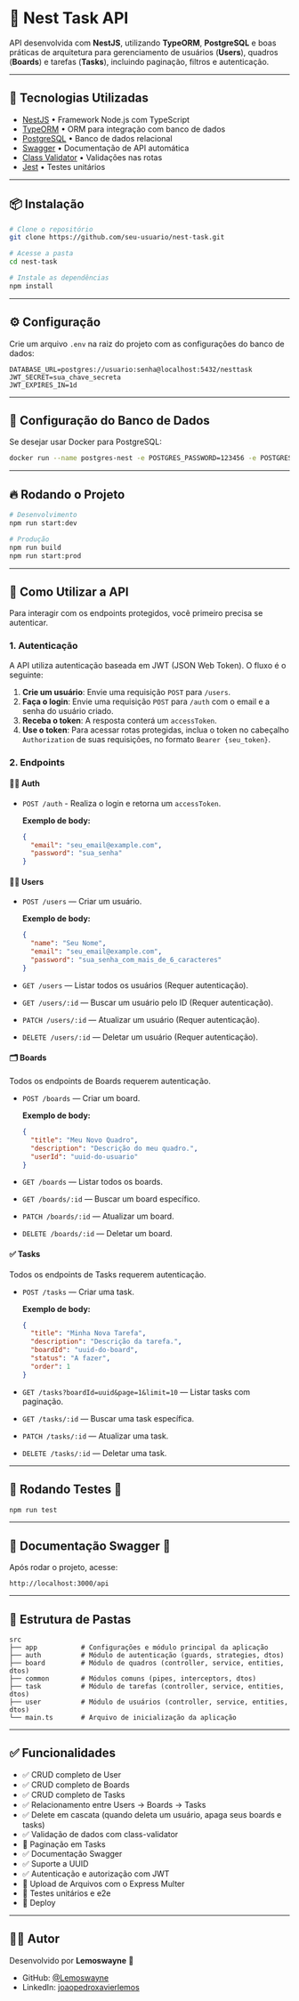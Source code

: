 # 📝 Nest Task API

API desenvolvida com **NestJS**, utilizando **TypeORM**, **PostgreSQL** e boas práticas de arquitetura para gerenciamento de usuários (**Users**), quadros (**Boards**) e tarefas (**Tasks**), incluindo paginação, filtros e autenticação.

---

## 🚀 Tecnologias Utilizadas

- [NestJS](https://nestjs.com/) • Framework Node.js com TypeScript
- [TypeORM](https://typeorm.io/) • ORM para integração com banco de dados
- [PostgreSQL](https://www.postgresql.org/) • Banco de dados relacional
- [Swagger](https://swagger.io/) • Documentação de API automática
- [Class Validator](https://github.com/typestack/class-validator) • Validações nas rotas
- [Jest](https://jestjs.io/) • Testes unitários

---

## 📦 Instalação

```bash
# Clone o repositório
git clone https://github.com/seu-usuario/nest-task.git

# Acesse a pasta
cd nest-task

# Instale as dependências
npm install
```

---

## ⚙️ Configuração

Crie um arquivo `.env` na raiz do projeto com as configurações do banco de dados:

```env
DATABASE_URL=postgres://usuario:senha@localhost:5432/nesttask
JWT_SECRET=sua_chave_secreta
JWT_EXPIRES_IN=1d
```

---

## 🐘 Configuração do Banco de Dados

Se desejar usar Docker para PostgreSQL:

```bash
docker run --name postgres-nest -e POSTGRES_PASSWORD=123456 -e POSTGRES_DB=nesttask -p 5432:5432 -d postgres
```

---

## 🔥 Rodando o Projeto

```bash
# Desenvolvimento
npm run start:dev

# Produção
npm run build
npm run start:prod
```

---

## 🚀 Como Utilizar a API

Para interagir com os endpoints protegidos, você primeiro precisa se autenticar.

### 1. Autenticação

A API utiliza autenticação baseada em JWT (JSON Web Token). O fluxo é o seguinte:

1.  **Crie um usuário**: Envie uma requisição `POST` para `/users`.
2.  **Faça o login**: Envie uma requisição `POST` para `/auth` com o email e a senha do usuário criado.
3.  **Receba o token**: A resposta conterá um `accessToken`.
4.  **Use o token**: Para acessar rotas protegidas, inclua o token no cabeçalho `Authorization` de suas requisições, no formato `Bearer {seu_token}`.

### 2. Endpoints

#### 🧑‍💼 Auth

- `POST /auth` - Realiza o login e retorna um `accessToken`.

  **Exemplo de body:**

  ```json
  {
    "email": "seu_email@example.com",
    "password": "sua_senha"
  }
  ```

#### 🧑‍💼 Users

- `POST /users` — Criar um usuário.

  **Exemplo de body:**

  ```json
  {
    "name": "Seu Nome",
    "email": "seu_email@example.com",
    "password": "sua_senha_com_mais_de_6_caracteres"
  }
  ```

- `GET /users` — Listar todos os usuários (Requer autenticação).
- `GET /users/:id` — Buscar um usuário pelo ID (Requer autenticação).
- `PATCH /users/:id` — Atualizar um usuário (Requer autenticação).
- `DELETE /users/:id` — Deletar um usuário (Requer autenticação).

#### 🗂️ Boards

Todos os endpoints de Boards requerem autenticação.

- `POST /boards` — Criar um board.

  **Exemplo de body:**

  ```json
  {
    "title": "Meu Novo Quadro",
    "description": "Descrição do meu quadro.",
    "userId": "uuid-do-usuario"
  }
  ```

- `GET /boards` — Listar todos os boards.
- `GET /boards/:id` — Buscar um board específico.
- `PATCH /boards/:id` — Atualizar um board.
- `DELETE /boards/:id` — Deletar um board.

#### ✅ Tasks

Todos os endpoints de Tasks requerem autenticação.

- `POST /tasks` — Criar uma task.

  **Exemplo de body:**

  ```json
  {
    "title": "Minha Nova Tarefa",
    "description": "Descrição da tarefa.",
    "boardId": "uuid-do-board",
    "status": "A fazer",
    "order": 1
  }
  ```

- `GET /tasks?boardId=uuid&page=1&limit=10` — Listar tasks com paginação.
- `GET /tasks/:id` — Buscar uma task específica.
- `PATCH /tasks/:id` — Atualizar uma task.
- `DELETE /tasks/:id` — Deletar uma task.

---

## 🧪 Rodando Testes 🚧

```bash
npm run test
```

---

## 🔗 Documentação Swagger 🚧

Após rodar o projeto, acesse:

```
http://localhost:3000/api
```

---

## 📂 Estrutura de Pastas

```
src
├── app           # Configurações e módulo principal da aplicação
├── auth          # Módulo de autenticação (guards, strategies, dtos)
├── board         # Módulo de quadros (controller, service, entities, dtos)
├── common        # Módulos comuns (pipes, interceptors, dtos)
├── task          # Módulo de tarefas (controller, service, entities, dtos)
├── user          # Módulo de usuários (controller, service, entities, dtos)
└── main.ts       # Arquivo de inicialização da aplicação
```

---

## ✅ Funcionalidades

- ✅ CRUD completo de User
- ✅ CRUD completo de Boards
- ✅ CRUD completo de Tasks
- ✅ Relacionamento entre Users → Boards → Tasks
- ✅ Delete em cascata (quando deleta um usuário, apaga seus boards e tasks)
- ✅ Validação de dados com class-validator
- 🚧 Paginação em Tasks
- ✅ Documentação Swagger
- ✅ Suporte a UUID
- ✅ Autenticação e autorização com JWT
- 🚧 Upload de Arquivos com o Express Multer
- 🚧 Testes unitários e e2e
- 🚧 Deploy

---

## 🧑‍💻 Autor

Desenvolvido por **Lemoswayne** 🚀

- GitHub: [@Lemoswayne](https://github.com/Lemoswayne)
- LinkedIn: [joaopedroxavierlemos](https://linkedin.com/in/joaopedroxavierlemos)
